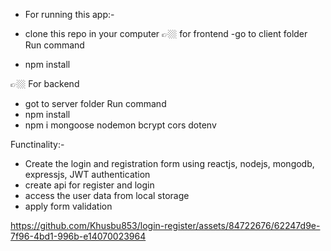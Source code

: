 - For running this app:-

- clone this repo in your computer
👉🏼 for frontend
-go to client folder
Run command
- npm install

👉🏼 For backend
- got to server folder
Run command
- npm install
- npm i mongoose nodemon bcrypt cors dotenv




Functinality:- 
- Create the login and registration form using reactjs, nodejs, mongodb, expressjs, JWT authentication
- create api for register and login
- access the user data from local storage
- apply form validation 





https://github.com/Khusbu853/login-register/assets/84722676/62247d9e-7f96-4bd1-996b-e14070023964

